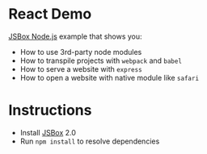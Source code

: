 # React Demo

[JSBox Node.js](https://cyanzhong.github.io/jsbox-nodejs/#/en/) example that shows you:

- How to use 3rd-party node modules
- How to transpile projects with `webpack` and `babel`
- How to serve a website with `express`
- How to open a website with native module like `safari`

# Instructions

- Install [JSBox](https://apps.apple.com/us/app/id1312014438) 2.0
- Run `npm install` to resolve dependencies
